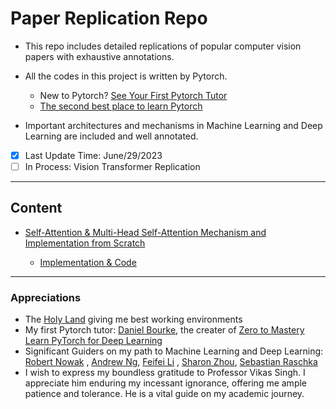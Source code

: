 # Paper Replication Repo
- This repo includes detailed replications of popular computer vision papers with exhaustive 
  annotations. 
- All the codes in this project is written by Pytorch. 
  
    - New to Pytorch? [See Your First Pytorch Tutor](https://pytorch.org/tutorials/)
    - [The second best place to learn Pytorch](https://www.learnpytorch.io/)
- Important architectures and mechanisms in Machine Learning and Deep Learning are included and 
  well annotated.




- [x] Last Update Time: June/29/2023
- [ ] In Process: Vision Transformer Replication  

---
## Content

- [Self-Attention & Multi-Head Self-Attention Mechanism and Implementation from Scratch](https://github.com/PeiranLi0930/TorchProject/blob/main/PaperReplicate/Self_Attention_from_Scratch/Self-Attention%20and%20Multi-head%20Attention%20Mechanism%20036331bdfc7649238f86306bb44bed38.md)

    - [Implementation & Code](https://github.com/PeiranLi0930/TorchProject/blob/main/PaperReplicate/Self_Attention_from_Scratch/self_attention_mechanism.ipynb)



---
### Appreciations

- The [Holy Land](https://www.wisc.edu/) giving me best working environments
- My first Pytorch tutor: [Daniel Bourke](https://github.com/mrdbourke), the creater of [Zero to 
  Mastery Learn PyTorch for Deep Learning](https://www.learnpytorch.io/)
- Significant Guiders on my path to Machine Learning and Deep Learning: [Robert Nowak](https://nowak.ece.wisc.edu/)
  , [Andrew Ng](https://www.andrewng.org/), [Feifei Li](https://profiles.stanford.edu/fei-fei-li)
  , [Sharon Zhou](https://sharonzhou.me/), [Sebastian Raschka](https://sebastianraschka.com/)
- I wish to express my boundless gratitude to Professor Vikas Singh. I appreciate him enduring my incessant ignorance, offering me ample patience and tolerance. He is a vital guide on my academic journey.